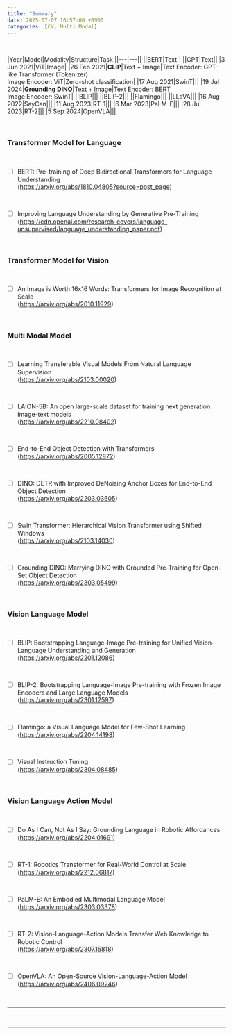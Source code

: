 ```yaml
---
title: "Summary"
date: 2025-07-07 16:57:00 +0900
categories: [CV, Multi Modal]
---
```


&nbsp;

|Year|Model|Modality|Structure|Task
||---|---||
||BERT|Text||
||GPT|Text||
|3 Jun 2021|ViT|Image|
|26 Feb 2021|**CLIP**|Text + Image|Text Encoder: GPT-like Transformer (Tokenizer) <br> Image Encoder: ViT|Zero-shot classification|
|17 Aug 2021|SwinT|||
|19 Jul 2024|**Grounding DINO**|Text + Image|Text Encoder: BERT <br> Image Encoder: SwinT|
||BLIP|||
||BLIP-2|||
||Flamingo|||
||LLaVA|||
|16 Aug 2022|SayCan|||
|11 Aug 2023|RT-1|||
|6 Mar 2023|PaLM-E|||
|28 Jul 2023|RT-2|||
|5 Sep 2024|OpenVLA|||

<br>

### Transformer Model for Language

<br>

* [ ] BERT: Pre-training of Deep Bidirectional Transformers for Language Understanding
<br> (<https://arxiv.org/abs/1810.04805?source=post_page>)

<br>

* [ ] Improving Language Understanding by Generative Pre-Training
<br> (<https://cdn.openai.com/research-covers/language-unsupervised/language_understanding_paper.pdf>)

<br>

### Transformer Model for Vision

<br>

* [ ] An Image is Worth 16x16 Words: Transformers for Image Recognition at Scale
<br> (<https://arxiv.org/abs/2010.11929>)

<br>

### Multi Modal Model

<br>

* [ ] Learning Transferable Visual Models From Natural Language Supervision
<br> (<https://arxiv.org/abs/2103.00020>)

<br>

* [ ] LAION-5B: An open large-scale dataset for training next generation image-text models
<br> (<https://arxiv.org/abs/2210.08402>)

<br>

* [ ] End-to-End Object Detection with Transformers
<br> (<https://arxiv.org/abs/2005.12872>)

<br>

* [ ] DINO: DETR with Improved DeNoising Anchor Boxes for End-to-End Object Detection
<br> (<https://arxiv.org/abs/2203.03605>)

<br>

* [ ] Swin Transformer: Hierarchical Vision Transformer using Shifted Windows
<br> (<https://arxiv.org/abs/2103.14030>)

<br>

* [ ] Grounding DINO: Marrying DINO with Grounded Pre-Training for Open-Set Object Detection
<br> (<https://arxiv.org/abs/2303.05499>)

<br>

### Vision Language Model

<br>

* [ ] BLIP: Bootstrapping Language-Image Pre-training for Unified Vision-Language Understanding and Generation
<br> (<https://arxiv.org/abs/2201.12086>)

<br>

* [ ] BLIP-2: Bootstrapping Language-Image Pre-training with Frozen Image Encoders and Large Language Models
<br> (<https://arxiv.org/abs/2301.12597>)

<br>

* [ ] Flamingo: a Visual Language Model for Few-Shot Learning
<br> (<https://arxiv.org/abs/2204.14198>)

<br>

* [ ] Visual Instruction Tuning
<br> (<https://arxiv.org/abs/2304.08485>)

<br>

### Vision Language Action Model

<br>

* [ ] Do As I Can, Not As I Say: Grounding Language in Robotic Affordances
<br> (<https://arxiv.org/abs/2204.01691>)

<br>

* [ ] RT-1: Robotics Transformer for Real-World Control at Scale
<br> (<https://arxiv.org/abs/2212.06817>)

<br>

* [ ] PaLM-E: An Embodied Multimodal Language Model
<br> (<https://arxiv.org/abs/2303.03378>)

<br>

* [ ] RT-2: Vision-Language-Action Models Transfer Web Knowledge to Robotic Control
<br> (<https://arxiv.org/abs/2307.15818>)

<br>

* [ ] OpenVLA: An Open-Source Vision-Language-Action Model
<br> (<https://arxiv.org/abs/2406.09246>)

<br>

---

<br>

---
